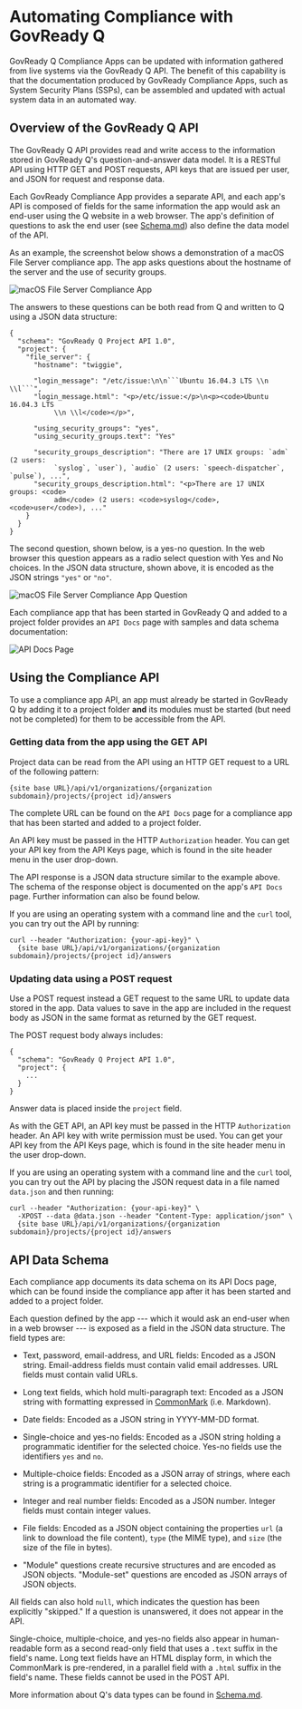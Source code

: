 Automating Compliance with GovReady Q
=====================================

GovReady Q Compliance Apps can be updated with information gathered from live systems via the GovReady Q API. The benefit of this capability is that the documentation produced by GovReady Compliance Apps, such as System Security Plans (SSPs), can be assembled and updated with actual system data in an automated way.

Overview of the GovReady Q API
------------------------------

The GovReady Q API provides read and write access to the information stored in GovReady Q's question-and-answer data model. It is a RESTful API using HTTP GET and POST requests, API keys that are issued per user, and JSON for request and response data.

Each GovReady Compliance App provides a separate API, and each app's API is composed of fields for the same information the app would ask an end-user using the Q website in a web browser. The app's definition of questions to ask the end user (see [Schema.md](Schema.md)) also define the data model of the API.

As an example, the screenshot below shows a demonstration of a macOS File Server compliance app. The app asks questions about the hostname of the server and the use of security groups.

![macOS File Server Compliance App](docs/assets/macosapp.png)

The answers to these questions can be both read from Q and written to Q using a JSON data structure:

	{
	  "schema": "GovReady Q Project API 1.0",
	  "project": {
	    "file_server": {
	      "hostname": "twiggie",

	      "login_message": "/etc/issue:\n\n```Ubuntu 16.04.3 LTS \\n \\l```",
	      "login_message.html": "<p>/etc/issue:</p>\n<p><code>Ubuntu 16.04.3 LTS
	           \\n \\l</code></p>",

	      "using_security_groups": "yes",
	      "using_security_groups.text": "Yes"

	      "security_groups_description": "There are 17 UNIX groups: `adm` (2 users:
	      	   `syslog`, `user`), `audio` (2 users: `speech-dispatcher`, `pulse`), ...",
	      "security_groups_description.html": "<p>There are 17 UNIX groups: <code>
	           adm</code> (2 users: <code>syslog</code>, <code>user</code>), ..."
	    }
	  }
	}

The second question, shown below, is a yes-no question. In the web browser this question appears as a radio select question with Yes and No choices. In the JSON data structure, shown above, it is encoded as the JSON strings `"yes"` or `"no"`.

![macOS File Server Compliance App Question](docs/assets/macosapp_q1.png)

Each compliance app that has been started in GovReady Q and added to a project folder provides an `API Docs` page with samples and data schema documentation:

![API Docs Page](docs/assets/macosapp_api.png)

Using the Compliance API
------------------------

To use a compliance app API, an app must already be started in GovReady Q by adding it to a project folder **and** its modules must be started (but need not be completed) for them to be accessible from the API.

### Getting data from the app using the GET API

Project data can be read from the API using an HTTP GET request to a URL of the following pattern:

```{site base URL}/api/v1/organizations/{organization subdomain}/projects/{project id}/answers```

The complete URL can be found on the `API Docs` page for a compliance app that has been started and added to a project folder.

An API key must be passed in the HTTP `Authorization` header. You can get your API key from the API Keys page, which is found in the site header menu in the user drop-down.

The API response is a JSON data structure similar to the example above. The schema of the response object is documented on the app's `API Docs` page. Further information can also be found below.

If you are using an operating system with a command line and the `curl` tool, you can try out the API by running:

	curl --header "Authorization: {your-api-key}" \
	  {site base URL}/api/v1/organizations/{organization subdomain}/projects/{project id}/answers

### Updating data using a POST request

Use a POST request instead a GET request to the same URL to update data stored in the app. Data values to save in the app are included in the request body as JSON in the same format as returned by the GET request.

The POST request body always includes:

	{
	  "schema": "GovReady Q Project API 1.0",
	  "project": {
	    ...
	  }
	}

Answer data is placed inside the `project` field.

As with the GET API, an API key must be passed in the HTTP `Authorization` header. An API key with write permission must be used. You can get your API key from the API Keys page, which is found in the site header menu in the user drop-down.

If you are using an operating system with a command line and the `curl` tool, you can try out the API by placing the JSON request data in a file named `data.json` and then running:

    curl --header "Authorization: {your-api-key}" \
      -XPOST --data @data.json --header "Content-Type: application/json" \
	  {site base URL}/api/v1/organizations/{organization subdomain}/projects/{project id}/answers

API Data Schema
---------------

Each compliance app documents its data schema on its API Docs page, which can be found inside the compliance app after it has been started and added to a project folder.

Each question defined by the app --- which it would ask an end-user when in a web browser --- is exposed as a field in the JSON data structure. The field types are:

* Text, password, email-address, and URL fields: Encoded as a JSON string. Email-address fields must contain valid email addresses. URL fields must contain valid URLs.

* Long text fields, which hold multi-paragraph text: Encoded as a JSON string with formatting expressed in [CommonMark](http://commonmark.org/) (i.e. Markdown).

* Date fields: Encoded as a JSON string in YYYY-MM-DD format.

* Single-choice and yes-no fields: Encoded as a JSON string holding a programmatic identifier for the selected choice. Yes-no fields use the identifiers `yes` and `no`.

* Multiple-choice fields: Encoded as a JSON array of strings, where each string is a programmatic identifier for a selected choice.

* Integer and real number fields: Encoded as a JSON number. Integer fields must contain integer values.

* File fields: Encoded as a JSON object containing the properties `url` (a link to download the file content), `type` (the MIME type), and `size` (the size of the file in bytes).

* "Module" questions create recursive structures and are encoded as JSON objects. "Module-set" questions are encoded as JSON arrays of JSON objects.

All fields can also hold `null`, which indicates the question has been explicitly "skipped." If a question is unanswered, it does not appear in the API.

Single-choice, multiple-choice, and yes-no fields also appear in human-readable form as a second read-only field that uses a `.text` suffix in the field's name. Long text fields have an HTML display form, in which the CommonMark is pre-rendered, in a parallel field with a `.html` suffix in the field's name. These fields cannot be used in the POST API.

More information about Q's data types can be found in [Schema.md](Schema.md).